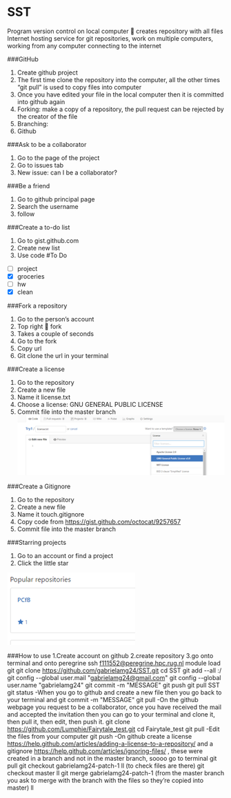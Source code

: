 # SST
Program version control on local computer  creates repository with all files 
Internet hosting service for git repositories, work on multiple computers, working from any computer connecting to the internet

###GitHub
1.	Create github project
2.	The first time clone the repository into the computer, all the other times “git pull” is used to copy files into computer
3.	Once you have edited your file in the local computer then it is committed into github again 
4.	Forking: make a copy of a repository, the pull request can be rejected by the creator of the file 
5.	Branching: 
6.	Github 

###Ask to be a collaborator
1.	Go to the page of the project
2.	Go to issues tab
3.	New issue: can I be a collaborator? 

###Be a friend
1.	Go to github principal page
2.	Search the username
3.	follow

###Create a to-do list 
1.	Go to gist.github.com
2.	Create new list
3.	Use code
		#To Do 
- [ ] project
- [x] groceries
- [ ] hw
- [x] clean

###Fork a repository
1.	Go to the person’s account
2.	Top right  fork
3.	Takes a couple of seconds
4.	Go to the fork
5.	Copy url 
6.	Git clone the url in your terminal

###Create a license 
1.	Go to the repository
2.	Create a new file
3.	Name it license.txt
4.	Choose a license: GNU GENERAL PUBLIC LICENSE
5.	Commit file into the master branch
![Alt text](https://github.com/gabrielamg24/GitHub-course/blob/images/license.png)

 
###Create a Gitignore
1.	Go to the repository
2.	Create a new file
3.	Name it touch.gitignore
4.	Copy code from https://gist.github.com/octocat/9257657
5.	Commit file into the master branch

###Starring projects
1.	Go to an account or find a project
2.	Click the little star

![Alt text](https://github.com/gabrielamg24/GitHub-course/blob/images/stars.png)

###How to use 
1.Create account on github
2.create repository 
3.go onto terminal and onto peregrine 
ssh f111552@peregrine.hpc.rug.nl
module load git
git clone https://github.com/gabrielamg24/SST.git
cd SST
git add --all :/
git config --global user.mail "gabrielamg24@gmail.com"
git config --global user.name "gabrielamg24"
git commit -m "MESSAGE"
git push
git pull
SST git status
-When you go to github and create a new file then you go back to your terminal and 
git commit -m "MESSAGE"
git pull
-On the github webpage you request to be a collaborator, once you have received the mail and accepted the invitation then you can go to your terminal and clone it, then pull it, then edit, then push it. 
git clone https://github.com/Lumphie/Fairytale_test.git
cd Fairytale_test
git pull
-Edit the files from your computer
git push 
-On github create a license https://help.github.com/articles/adding-a-license-to-a-repository/ and a gitignore https://help.github.com/articles/ignoring-files/ , these were created in a branch and not in the master branch, soooo go to terminal 
git pull
git checkout  gabrielamg24-patch-1
ll (to check files are there) 
git checkout master
ll
git merge gabrielamg24-patch-1 (from the master branch you ask to merge with the branch with the files so they’re copied into master)
ll 

